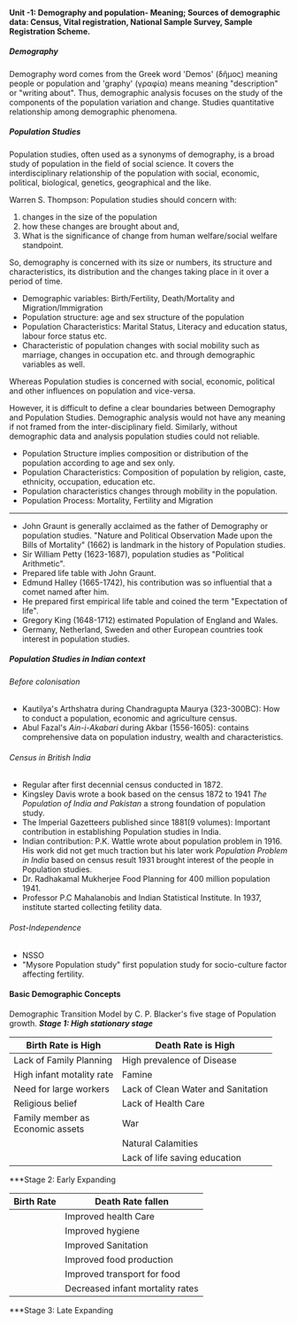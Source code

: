 #### Unit -1: Demography and population- Meaning; Sources of demographic data: Census, Vital registration, National Sample Survey, Sample Registration Scheme.
##### Demography
Demography word comes from the Greek word 'Demos' (δῆμος) meaning people or population and 'graphy' (γραφία) means meaning "description" or "writing about".
Thus, demographic analysis focuses on the study of the components of the population variation and change. Studies quantitative relationship among demographic phenomena.
##### Population Studies
Population studies, often used as a synonyms of demography, is a broad study of population in the field of social science. It covers the interdisciplinary relationship of the population with social, economic, political, biological, genetics, geographical and the like.

Warren S. Thompson: Population studies should concern with:
1. changes in the size of the population
2. how these changes are brought about and,
3. What is the significance of change from human welfare/social welfare standpoint.

So, demography is concerned with its size or numbers, its structure and characteristics, its distribution and the changes taking place in it over a period of time.
- Demographic variables: Birth/Fertility, Death/Mortality and Migration/Immigration
- Population structure: age and sex structure of the population
- Population Characteristics: Marital Status, Literacy and education status, labour force status etc.
- Characteristic of population changes with social mobility such as marriage, changes in occupation etc. and through demographic variables as well.

Whereas Population studies is concerned with social, economic, political and other influences on population and vice-versa.

However, it is difficult to define a clear boundaries between Demography and Population Studies. Demographic analysis would not have any meaning if not framed from the inter-disciplinary field. Similarly, without demographic data and analysis population studies could not reliable.
- Population Structure implies composition or distribution of the population according to age and sex only.
- Population Characteristics: Composition of population by religion, caste, ethnicity, occupation, education etc.
- Population characteristics changes through mobility in the population.
- Population Process: Mortality, Fertility and Migration
***
- John Graunt is generally acclaimed as the father of Demography or population studies. "Nature and Political Observation Made upon the Bills of Mortality" (1662) is landmark in the history of Population studies.
- Sir William Petty (1623-1687), population studies as "Political Arithmetic".
- Prepared life table with John Graunt.
- Edmund Halley (1665-1742), his contribution was so influential that a comet named after him.
- He prepared first empirical life table and coined the term "Expectation of life".
- Gregory King (1648-1712) estimated Population of England and Wales.
- Germany, Netherland, Sweden and other European countries took interest in population studies.
##### Population Studies in Indian context
###### Before colonisation
- Kautilya's Arthshatra during Chandragupta Maurya (323-300BC): How to conduct a population, economic and agriculture census.
- Abul Fazal's *Ain-i-Akabari* during Akbar (1556-1605): contains comprehensive data on population industry, wealth and characteristics.
###### Census in British India
- Regular after first decennial census conducted in 1872.
- Kingsley Davis wrote a book based on the census 1872 to 1941 *The Population of India and Pakistan* a strong foundation of population study.
- The Imperial Gazetteers published since 1881(9 volumes): Important contribution in establishing Population studies in India.
- Indian contribution: P.K. Wattle wrote about population problem in 1916. His work did not get much traction but his later work *Population Problem in India* based on census result 1931 brought interest of the people in Population studies.
- Dr. Radhakamal Mukherjee Food Planning for 400 million population 1941.
- Professor P.C Mahalanobis and Indian Statistical Institute. In 1937, institute started collecting fetility data.
###### Post-Independence 
- NSSO
- "Mysore Population study" first population study for socio-culture factor affecting fertility.
#### Basic Demographic Concepts
Demographic Transition Model by C. P. Blacker's five stage of Population growth.
***Stage 1: High stationary stage*** 

| Birth Rate is High                   | Death Rate is High                 |
| ------------------------------------ | ---------------------------------- |
| Lack of Family Planning<br>          | High prevalence of Disease         |
| High infant motality rate            | Famine                             |
| Need for large workers               | Lack of Clean Water and Sanitation |
| Religious belief                     | Lack of Health Care                |
| Family member as <br>Economic assets | War                                |
|                                      | Natural Calamities                 |
|                                      | Lack of life saving education      |

***Stage 2: Early Expanding

| Birth Rate | Death Rate fallen                 |
| ---------- | --------------------------------- |
|            | Improved health Care              |
|            | Improved hygiene                  |
|            | Improved Sanitation               |
|            | Improved food production          |
|            | Improved transport for food       |
|            | Decreased infant mortality rates  |
***Stage 3: Late Expanding

